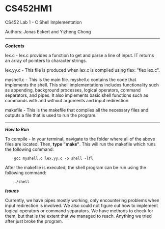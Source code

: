 
# CS452HM1
CS452 Lab 1 - C Shell Implementation

Authors: Jonas Eckert and Yizheng Chong

-----------------------------------------------------------------

***Contents***

lex.c - lex.c provides a function to get and parse a line of input. IT returns an array of pointers to character strings.

lex.yy.c - This file is produced when lex.c is compiled using flex: "flex lex.c". 

myshell.c - This is the main file. myshell.c contains the code that implements the shell. This shell implementations includes functionality such as appending, background processes, logical operators, command separators, and pipes. It also implements basic shell functions such as commands with and without arguments and input redirection.

makefile - This is the makefile that compiles all the necessary files and outputs a file that is used to run the program.

------------------------------------------------------------------

***How to Run***

To compile - In your terminal, navigate to the folder where all of the above files are located. Then, **type "make"**. This will run the makefile which runs the following command:
		
		gcc myshell.c lex.yy.c -o shell -lfl

After the makefile is executed, the shell program can be run using the following command:

		./shell


***Issues***

Currently, we have pipes mostly working, only encountering problems when input redirection is involved. We also could not figure out how to implement logical operators or command separators. We have methods to check for them, but that is the extent that we managed to reach. Anything we tried after just broke the program.
	

	
